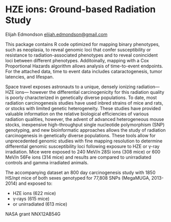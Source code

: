 # HZE ions: Ground-based Radiation Study
Elijah Edmondson <elijah.edmondson@gmail.com>

This package contains R code optimized for mapping binary phenotypes, such as neoplasia, to reveal genomic loci that confer susceptibility or resistance to radiation-associated phenotypes and to reveal conincident loci between different phenotypes. Additoinally, mapping with a Cox Proportional Hazards algorithm allows analysis of time-to-event endpoints. For the attached data, time to event data includes cataractogenesis, tumor latencies, and lifespan.

Space travel exposes astronauts to a unique, densely ionizing radiation—HZE ions— however the differential carcinogenicity for this radiation quality is poorly characterized in genetically diverse populations. To date, most radiation carcinogenesis studies have used inbred strains of mice and rats, or stocks with limited genetic heterogeneity. These studies have provided valuable information on the relative biological efficiencies of various radiation qualities, however, the advent of advanced heterogeneous mouse stocks, inexpensive high-throughput single nucleotide polymorphism (SNP) genotyping, and new bioinformatic approaches allows the study of radiation carcinogenesis in genetically diverse populations. These tools allow for unprecedented genomic studies with fine mapping resolution to determine differential genomic susceptibility loci following exposure to HZE or γ-ray irradiation. Mice were exposed to 240 MeV/n 28Si ions (308 mice) or 600 MeV/n 56Fe ions (314 mice) and results are compared to unirradiated controls and gamma irradiated animals. 
 
The accompanying dataset an 800 day carcinogenesis study with 1850 HS/npt mice of both sexes genotyped for 77,808 SNPs (MegaMUGA, 2013-2014) and exposed to: 
 - HZE ions (622 mice)
 - γ-rays (615 mice)
 - or unirradiated (613 mice) 

NASA grant NNX12AB54G
